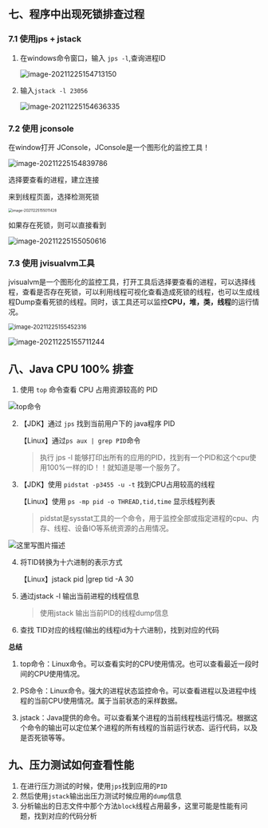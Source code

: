 ## 七、程序中出现死锁排查过程

### 7.1 使用jps + jstack

1. 在windows命令窗口，输入 `jps -l`,查询进程ID

   ![image-20211225154713150](https://gitee.com/jiao_qianjin/zhishiku/raw/master/img/20211225203620.png)

2. 输入`jstack -l 23056`

   ![image-20211225154636335](https://gitee.com/jiao_qianjin/zhishiku/raw/master/img/20211225203620.png)

### 7.2 使用 jconsole

在window打开 JConsole，JConsole是一个图形化的监控工具！

![image-20211225154839786](https://gitee.com/jiao_qianjin/zhishiku/raw/master/img/20211225203620.png)

选择要查看的进程，建立连接

来到线程页面，选择检测死锁

<img src="https://gitee.com/jiao_qianjin/zhishiku/raw/master/img/20211225155011.png" alt="image-20211225155011428" style="zoom:50%;" />

如果存在死锁，则可以直接看到

![image-20211225155050616](https://gitee.com/jiao_qianjin/zhishiku/raw/master/img/20211225203620.png)

### 7.3 使用 jvisualvm工具

jvisualvm是一个图形化的监控工具，打开工具后选择要查看的进程，可以选择线程，查看是否存在死锁，可以利用线程可视化查看造成死锁的线程，也可以生成线程Dump查看死锁的线程。同时，该工具还可以监控**CPU，堆，类，线程**的运行情况。

<img src="https://gitee.com/jiao_qianjin/zhishiku/raw/master/img/20211225155452.png" alt="image-20211225155452316" style="zoom: 80%;" />

![image-20211225155711244](https://gitee.com/jiao_qianjin/zhishiku/raw/master/img/20211225203620.png)

## 八、Java CPU 100% 排查

1. 使用 `top` 命令查看 CPU 占用资源较高的 PID

![top命令](https://gitee.com/jiao_qianjin/zhishiku/raw/master/img/20211225203620.png)

2. 【JDK】通过 `jps` 找到当前用户下的 java程序 PID 

   【Linux】通过`ps aux | grep PID`命令

   > 执行 jps -l 能够打印出所有的应用的PID，找到有一个PID和这个cpu使用100%一样的ID！！就知道是哪一个服务了。

3. 【JDK】使用 `pidstat -p3455 -u -t` 找到CPU占用较高的线程

   【Linux】使用 `ps -mp pid -o THREAD,tid,time` 显示线程列表

   > pidstat是sysstat工具的一个命令，用于监控全部或指定进程的cpu、内存、线程、设备IO等系统资源的占用情况。

![这里写图片描述](https://gitee.com/jiao_qianjin/zhishiku/raw/master/img/20211225201048.png)

4. 将TID转换为十六进制的表示方式

   【Linux】jstack pid |grep tid -A 30

5. 通过jstack -l 输出当前进程的线程信息

   > 使用jstack 输出当前PID的线程dump信息

7. 查找 TID对应的线程(输出的线程id为十六进制)，找到对应的代码

**总结**

1. top命令：Linux命令。可以查看实时的CPU使用情况。也可以查看最近一段时间的CPU使用情况。

2. PS命令：Linux命令。强大的进程状态监控命令。可以查看进程以及进程中线程的当前CPU使用情况。属于当前状态的采样数据。

3. jstack：Java提供的命令。可以查看某个进程的当前线程栈运行情况。根据这个命令的输出可以定位某个进程的所有线程的当前运行状态、运行代码，以及是否死锁等等。

## 九、压力测试如何查看性能

1. 在进行压力测试的时候，使用`jps`找到应用的`PID`
2. 然后使用`jstack`输出出压力测试时候应用的`dump`信息
3. 分析输出的日志文件中那个方法`block`线程占用最多，这里可能是性能有问题，找到对应的代码分析